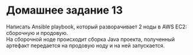 # Домашнее задание 13
Написать Ansible playbook, который разворачивает 2 ноды в AWS EC2: сборочную и продовую.  
На сборочной ноде происходит сборка Java проекта, полученный артефакт передается на продовую ноду и на ней запускается.